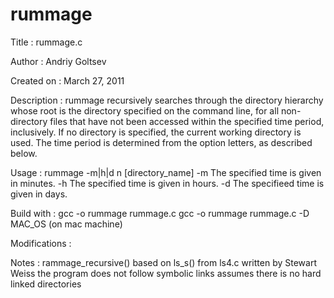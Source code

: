 # rummage

  Title          : rummage.c
  
  Author         : Andriy Goltsev
  
  Created on     : March 27, 2011
  
  Description    :  rummage recursively searches through the directory hierarchy whose root is the directory specified
                    on the command line, for all non-directory files that have not been accessed within the specified
                    time period, inclusively. If no directory is specified, the current working directory is used. The
                    time period is determined from the option letters, as described below.

  Usage          : rummage -m|h|d n [directory_name]
                   -m <minutes>
                    The specified time is given in minutes.
                    -h <hours>
                    The specified time is given in hours.
                    -d <days>
                    The specifieed time is given in days.

  Build with     : gcc -o rummage rummage.c
                   gcc -o rummage rummage.c -D MAC_OS (on mac machine)
  
  Modifications  :
  
  Notes          : rammage_recursive() based on ls_s() from ls4.c written by Stewart Weiss
                   the program does not follow symbolic links
                   assumes there is no hard linked directories
